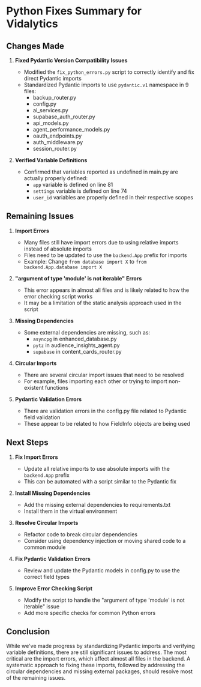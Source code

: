 # Python Fixes Summary for Vidalytics

## Changes Made

1. **Fixed Pydantic Version Compatibility Issues**
   - Modified the `fix_python_errors.py` script to correctly identify and fix direct Pydantic imports
   - Standardized Pydantic imports to use `pydantic.v1` namespace in 9 files:
     - backup_router.py
     - config.py
     - ai_services.py
     - supabase_auth_router.py
     - api_models.py
     - agent_performance_models.py
     - oauth_endpoints.py
     - auth_middleware.py
     - session_router.py

2. **Verified Variable Definitions**
   - Confirmed that variables reported as undefined in main.py are actually properly defined:
     - `app` variable is defined on line 81
     - `settings` variable is defined on line 74
     - `user_id` variables are properly defined in their respective scopes

## Remaining Issues

1. **Import Errors**
   - Many files still have import errors due to using relative imports instead of absolute imports
   - Files need to be updated to use the `backend.App` prefix for imports
   - Example: Change `from database import X` to `from backend.App.database import X`

2. **"argument of type 'module' is not iterable" Errors**
   - This error appears in almost all files and is likely related to how the error checking script works
   - It may be a limitation of the static analysis approach used in the script

3. **Missing Dependencies**
   - Some external dependencies are missing, such as:
     - `asyncpg` in enhanced_database.py
     - `pytz` in audience_insights_agent.py
     - `supabase` in content_cards_router.py

4. **Circular Imports**
   - There are several circular import issues that need to be resolved
   - For example, files importing each other or trying to import non-existent functions

5. **Pydantic Validation Errors**
   - There are validation errors in the config.py file related to Pydantic field validation
   - These appear to be related to how FieldInfo objects are being used

## Next Steps

1. **Fix Import Errors**
   - Update all relative imports to use absolute imports with the `backend.App` prefix
   - This can be automated with a script similar to the Pydantic fix

2. **Install Missing Dependencies**
   - Add the missing external dependencies to requirements.txt
   - Install them in the virtual environment

3. **Resolve Circular Imports**
   - Refactor code to break circular dependencies
   - Consider using dependency injection or moving shared code to a common module

4. **Fix Pydantic Validation Errors**
   - Review and update the Pydantic models in config.py to use the correct field types

5. **Improve Error Checking Script**
   - Modify the script to handle the "argument of type 'module' is not iterable" issue
   - Add more specific checks for common Python errors

## Conclusion

While we've made progress by standardizing Pydantic imports and verifying variable definitions, there are still significant issues to address. The most critical are the import errors, which affect almost all files in the backend. A systematic approach to fixing these imports, followed by addressing the circular dependencies and missing external packages, should resolve most of the remaining issues.